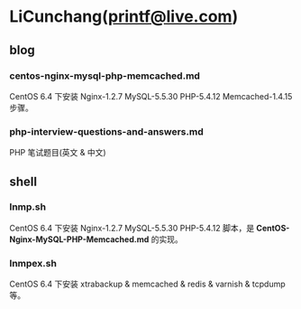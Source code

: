 LiCunchang(printf@live.com)
==========

## blog

### centos-nginx-mysql-php-memcached.md

CentOS 6.4 下安装 Nginx-1.2.7 MySQL-5.5.30 PHP-5.4.12 Memcached-1.4.15 步骤。

### php-interview-questions-and-answers.md

PHP 笔试题目(英文 & 中文)

## shell

### lnmp.sh

CentOS 6.4 下安装 Nginx-1.2.7 MySQL-5.5.30 PHP-5.4.12 脚本，是 **CentOS-Nginx-MySQL-PHP-Memcached.md** 的实现。

### lnmpex.sh

CentOS 6.4 下安装 xtrabackup & memcached & redis & varnish & tcpdump 等。
